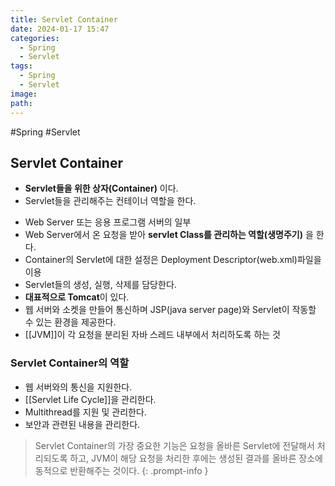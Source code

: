 ```yaml
---
title: Servlet Container
date: 2024-01-17 15:47
categories:
  - Spring
  - Servlet
tags:
  - Spring
  - Servlet
image: 
path:
---
```

#Spring #Servlet 

## Servlet Container
+ **Servlet들을 위한 상자(Container)** 이다. 
+ Servlet들을 관리해주는 컨테이너 역할을 한다.
- Web Server 또는 응용 프로그램 서버의 일부
- Web Server에서 온 요청을 받아 **servlet Class를 관리하는 역할(생명주기)** 을 한다.
- Container의 Servlet에 대한 설정은 Deployment Descriptor(web.xml)파일을 이용
- Servlet들의 생성, 실행, 삭제를 담당한다.
- **대표적으로 Tomcat**이 있다.
- 웹 서버와 소켓을 만들어 통신하며 JSP(java server page)와 Servlet이 작동할 수 있는 환경을 제공한다.
- [[JVM]]이 각 요청을 분리된 자바 스레드 내부에서 처리하도록 하는 것

### Servlet Container의 역할
- 웹 서버와의 통신을 지원한다.
- [[Servlet Life Cycle]]을 관리한다.
- Multithread를 지원 및 관리한다.
- 보안과 관련된 내용을 관리한다.

>Servlet Container의 가장 중요한 기능은 요청을 올바른 Servlet에 전달해서 처리되도록 하고, JVM이 해당 요청을 처리한 후에는 생성된 결과를 올바른 장소에 동적으로 반환해주는 것이다.
{: .prompt-info }
